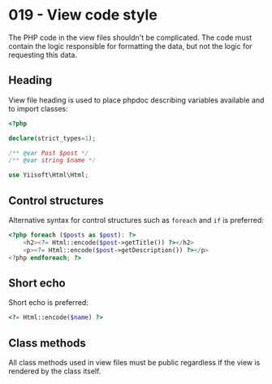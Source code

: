 # 019 - View code style

The PHP code in the view files shouldn't be complicated.
The code must contain the logic responsible for formatting the data, but not the logic for requesting this data.

## Heading

View file heading is used to place phpdoc describing variables available and to import classes:

```php
<?php

declare(strict_types=1);

/** @var Post $post */
/** @var string $name */

use Yiisoft\Html\Html;
```

## Control structures

Alternative syntax for control structures such as `foreach` and `if` is preferred:

```php
<?php foreach ($posts as $post): ?>   
    <h2><?= Html::encode($post->getTitle()) ?></h2>
    <p><?= Html::encode($post->getDescription()) ?></p>
<?php endforeach; ?>
```

## Short echo

Short echo is preferred:

```php
<?= Html::encode($name) ?>
```

## Class methods

All class methods used in view files must be public regardless if the view is rendered by the class itself. 
